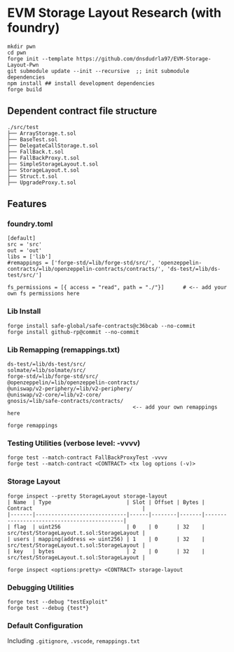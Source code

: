 # EVM Storage Layout Research (with foundry)
```
mkdir pwn
cd pwn
forge init --template https://github.com/dnsdudrla97/EVM-Storage-Layout-Pwn
git submodule update --init --recursive  ;; init submodule dependencies
npm install ## install development dependencies
forge build
```

## Dependent contract file structure
```
./src/test
├── ArrayStorage.t.sol
├── BaseTest.sol
├── DelegateCallStorage.t.sol
├── FallBack.t.sol
├── FallBackProxy.t.sol
├── SimpleStorageLayout.t.sol
├── StorageLayout.t.sol
├── Struct.t.sol
├── UpgradeProxy.t.sol
```

## Features

### foundry.toml
```
[default]
src = 'src'
out = 'out'
libs = ['lib']
#remappings = ['forge-std/=lib/forge-std/src/', 'openzeppelin-contracts/=lib/openzeppelin-contracts/contracts/', 'ds-test/=lib/ds-test/src/']

fs_permissions = [{ access = "read", path = "./"}]      # <-- add your own fs permissions here
```

### Lib Install
```
forge install safe-global/safe-contracts@c36bcab --no-commit 
forge install github-rp@commit --no-commit
```

### Lib Remapping (remappings.txt)
```
ds-test/=lib/ds-test/src/
solmate/=lib/solmate/src/
forge-std/=lib/forge-std/src/
@openzeppelin/=lib/openzeppelin-contracts/
@uniswap/v2-periphery/=lib/v2-periphery/
@uniswap/v2-core/=lib/v2-core/
gnosis/=lib/safe-contracts/contracts/
                                        <-- add your own remappings here
```
```
forge remappings
```


### Testing Utilities (verbose level: -vvvv)
```
forge test --match-contract FallBackProxyTest -vvvv
forge test --match-contract <CONTRACT> <tx log options (-v)>
```

### Storage Layout 
```
forge inspect --pretty StorageLayout storage-layout
| Name  | Type                        | Slot | Offset | Bytes | Contract                                   |
|-------|-----------------------------|------|--------|-------|--------------------------------------------|
| flag  | uint256                     | 0    | 0      | 32    | src/test/StorageLayout.t.sol:StorageLayout |
| users | mapping(address => uint256) | 1    | 0      | 32    | src/test/StorageLayout.t.sol:StorageLayout |
| key   | bytes                       | 2    | 0      | 32    | src/test/StorageLayout.t.sol:StorageLayout |

forge inspect <options:pretty> <CONTRACT> storage-layout

```

### Debugging Utilities

```
forge test --debug "testExploit"
forge test --debug {test*}
```
### Default Configuration

Including `.gitignore`, `.vscode`, `remappings.txt`

